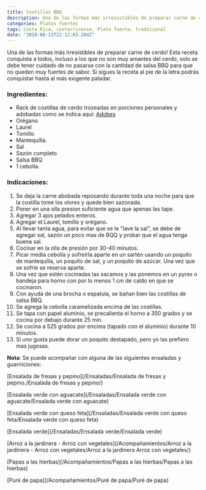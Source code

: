 ```yaml
---
title: Costillas BBQ
description: Una de las formas más irresistibles de preparar carne de cerdo!
categories: Platos fuertes
tags: Costa Rica, costarricense, Plato fuerte, tradicional
date: "2020-08-13T22:12:03.284Z"
---
```

Una de las formas más irresistibles de preparar carne de cerdo! Esta receta conquista a todos, incluso a los que no son muy amantes del cerdo, solo se debe tener cuidado de no pasarse con la cantidad de salsa BBQ para que no queden muy fuertes de sabor. Si sigues la receta al pie de la letra podrás conquistar hasta al más exigente paladar.

### Ingredientes:

- Rack de costillas de cerdo trozeadas en porciones personales y adobadas como se indica aquí: [Adobes](/Adobes/Adobes/)
- Orégano
- Laurel
- Tomillo
- Mantequilla.
- Sal
- Sazón completo
- Salsa BBQ
- 1 cebolla.

### Indicaciones:

1. Se deja la carne abobada reposando durante toda una noche para que la costilla tome los olores y quede bien sazonada.
2. Poner en una olla presion suficiente agua que apenas las tape.
3. Agregar 3 ajos pelados enteros.
4. Agregar el Laurel, tomillo y orégano. 
5. Al llevar tanta agua, para evitar que se le "lave la sal", se debe de agregar sal, sazón un poco mas de BQQ y probar que el agua tenga buena sal. 
6. Cocinar en la olla de presión por 30-40 minutos.
7. Picar media cebolla y sofreírla aparte en un sartén usando un poquito de mantequilla, un poquito de sal, y un poquito de azúcar. Una vez que se sofríe se reserva aparte. 
8. Una vez que estén cocinadas las sacamos y las ponemos en un pyrex o bandeja para horno con por lo menos 1 cm de caldo en que se cocinaron. 
9. Con ayuda de una brocha o espatula, se bañan bien las costillas de salsa BBQ.
10. Se agrega la cebolla caramelizada encima de las costillas.
11. Se tapa con papel aluminio, se precalienta el horno a 350 grados  y se cocina por debajo durante 25 min.
12. Se cocina a 525 grados por encima (tapado con el aluminio) durante 10 minutos.
13. Si uno gusta puede dorar un poquito destapado, pero yo las prefiero mas jugosas.

**Nota**: Se puede acompañar con alguna de las siguientes ensaladas y guarniciones:

[Ensalada de fresas y pepino](/Ensaladas/Ensalada de fresas y pepino./Ensalada de fresas y pepino/)

[Ensalada verde con aguacate](/Ensaladas/Ensalada verde con aguacate/Ensalada verde con aguacate)

[Ensalada verde con queso feta](/Ensaladas/Ensalada verde con queso feta/Ensalada verde con queso feta)

[Ensalada verde](/Ensaladas/Ensalada verde/Ensalada verde)

[Arroz a la jardinera - Arroz con vegetales](/Acompañamientos/Arroz a la jardinera - Arroz con vegetales/Arroz a la jardinera Arroz con vegetales/)

[Papas a las hierbas](/Acompañamientos/Papas a las hierbas/Papas a las hierbas)

[Puré de papa](/Acompañamientos/Puré de papa/Puré de papa)